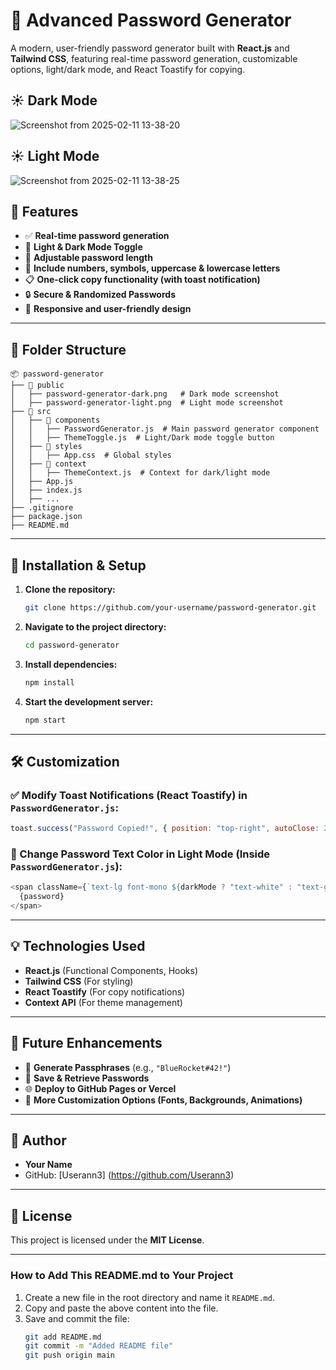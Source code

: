 # 🔐 Advanced Password Generator

A modern, user-friendly password generator built with **React.js** and **Tailwind CSS**, featuring real-time password generation, customizable options, light/dark mode, and React Toastify for copying.

## ☀️ Dark Mode
![Screenshot from 2025-02-11 13-38-20](https://github.com/user-attachments/assets/e9db26bb-0276-4661-8d8c-c41976b6cc21)

## ☀️ Light Mode
![Screenshot from 2025-02-11 13-38-25](https://github.com/user-attachments/assets/d221d60a-cd79-4af9-bce1-b520d17e9121)

## 🚀 Features
- ✅ **Real-time password generation**
- 🎨 **Light & Dark Mode Toggle**
- 📏 **Adjustable password length**
- 🔢 **Include numbers, symbols, uppercase & lowercase letters**
- 📋 **One-click copy functionality (with toast notification)**
- 🔒 **Secure & Randomized Passwords**
- 📱 **Responsive and user-friendly design**

---

## 📂 Folder Structure
```
📦 password-generator
├── 📁 public
│   ├── password-generator-dark.png   # Dark mode screenshot
│   ├── password-generator-light.png  # Light mode screenshot
├── 📁 src
│   ├── 📁 components
│   │   ├── PasswordGenerator.js  # Main password generator component
│   │   ├── ThemeToggle.js  # Light/Dark mode toggle button
│   ├── 📁 styles
│   │   ├── App.css  # Global styles
│   ├── 📁 context
│   │   ├── ThemeContext.js  # Context for dark/light mode
│   ├── App.js
│   ├── index.js
│   ├── ...
├── .gitignore
├── package.json
├── README.md
```

---

## 🔧 Installation & Setup
1. **Clone the repository:**
   ```sh
   git clone https://github.com/your-username/password-generator.git
   ```
2. **Navigate to the project directory:**
   ```sh
   cd password-generator
   ```
3. **Install dependencies:**
   ```sh
   npm install
   ```
4. **Start the development server:**
   ```sh
   npm start
   ```

---

## 🛠 Customization

### ✅ Modify **Toast Notifications** (React Toastify) in `PasswordGenerator.js`:
```js
toast.success("Password Copied!", { position: "top-right", autoClose: 2000 });
```

### 🎨 Change **Password Text Color** in Light Mode (Inside `PasswordGenerator.js`):
```js
<span className={`text-lg font-mono ${darkMode ? "text-white" : "text-gray-800"}`}>
  {password}
</span>
```

---

## 💡 Technologies Used
- **React.js** (Functional Components, Hooks)
- **Tailwind CSS** (For styling)
- **React Toastify** (For copy notifications)
- **Context API** (For theme management)

---

## 🎯 Future Enhancements
- 🔑 **Generate Passphrases** (e.g., `"BlueRocket#42!"`)
- 📂 **Save & Retrieve Passwords**
- 🌐 **Deploy to GitHub Pages or Vercel**
- 🎨 **More Customization Options (Fonts, Backgrounds, Animations)**

---

## 👤 Author
- **Your Name**
- GitHub: [Userann3] (https://github.com/Userann3)

---

## 📜 License
This project is licensed under the **MIT License**.

---

### **How to Add This README.md to Your Project**
1. Create a new file in the root directory and name it `README.md`.
2. Copy and paste the above content into the file.
3. Save and commit the file:
   ```sh
   git add README.md
   git commit -m "Added README file"
   git push origin main
   ```

